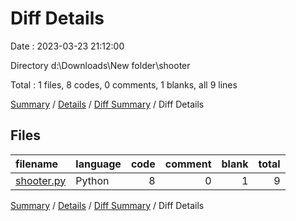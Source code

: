 # Diff Details

Date : 2023-03-23 21:12:00

Directory d:\\Downloads\\New folder\\shooter

Total : 1 files,  8 codes, 0 comments, 1 blanks, all 9 lines

[Summary](results.md) / [Details](details.md) / [Diff Summary](diff.md) / Diff Details

## Files
| filename | language | code | comment | blank | total |
| :--- | :--- | ---: | ---: | ---: | ---: |
| [shooter.py](/shooter.py) | Python | 8 | 0 | 1 | 9 |

[Summary](results.md) / [Details](details.md) / [Diff Summary](diff.md) / Diff Details
